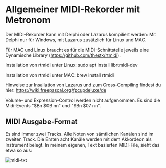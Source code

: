 Allgemeiner MIDI-Rekorder mit Metronom
======================================

Der MIDI-Rekorder kann mit Delphi oder Lazarus kompiliert werden: Mit Delphi nur für Windows, mit Lazarus zusätzlich für Linux und MAC. 

Für MAC und Linux braucht es für die MIDI-Schnittstelle jeweils eine Dynamische Library (https://github.com/thestk/rtmidi).

Installation von rtmidi unter Linux: sudo apt install librtmidi-dev

Installation von rtmidi unter MAC: brew install rtmidi

Hinweise zur Insallation von Lazarus und zum Cross-Compiling findest du hier:  https://wiki.freepascal.org/fpcupdeluxe/de

Volume- und Expression-Control werden nicht aufgenommen. Es sind die Midi-Events "$Bn $0B nn" und "$Bn $07 nn".


MIDI Ausgabe-Format
-------------------

Es sind immer zwei Tracks. Alle Noten von sämtlichen Kanälen sind im zweiten Track. Die Ersten acht Kanäle werden mit dem Akkordeon als Instrument belegt. In meinem eigenen, Text basierten MIDI-File, sieht das etwa so aus:

![midi-txt](https://github.com/user-attachments/assets/8a29306b-fbb4-488e-a9ea-b344a67f12e7)
